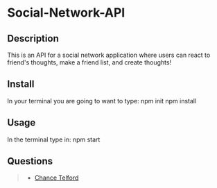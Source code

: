 # Social-Network-API

## Description
This is an API for a social network application where users can react to friend's thoughts, make a friend list, and create thoughts!


## Install
In your terminal you are going to want to type:
npm init
npm install

## Usage
In the terminal type in:
npm start

## Questions
> * [Chance Telford](mailto:chancetelford0018@gmail.com)